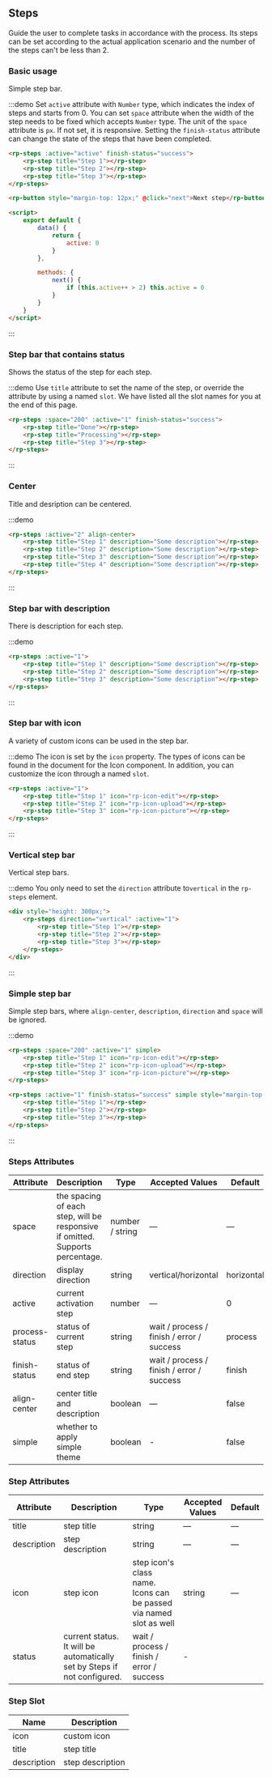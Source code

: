 ## Steps

Guide the user to complete tasks in accordance with the process. Its steps can be set according to the actual application scenario and the number of the steps can't be less than 2.

### Basic usage

Simple step bar.

:::demo Set `active` attribute with `Number` type, which indicates the index of steps and starts from 0. You can set `space` attribute when the width of the step needs to be fixed which accepts `Number` type. The unit of the `space` attribute is `px`. If not set, it is responsive. Setting the `finish-status` attribute can change the state of the steps that have been completed.

```html
<rp-steps :active="active" finish-status="success">
    <rp-step title="Step 1"></rp-step>
    <rp-step title="Step 2"></rp-step>
    <rp-step title="Step 3"></rp-step>
</rp-steps>

<rp-button style="margin-top: 12px;" @click="next">Next step</rp-button>

<script>
    export default {
        data() {
            return {
                active: 0
            }
        },

        methods: {
            next() {
                if (this.active++ > 2) this.active = 0
            }
        }
    }
</script>
```

:::

### Step bar that contains status

Shows the status of the step for each step.

:::demo Use `title` attribute to set the name of the step, or override the attribute by using a named `slot`. We have listed all the slot names for you at the end of this page.

```html
<rp-steps :space="200" :active="1" finish-status="success">
    <rp-step title="Done"></rp-step>
    <rp-step title="Processing"></rp-step>
    <rp-step title="Step 3"></rp-step>
</rp-steps>
```

:::

### Center

Title and desription can be centered.

:::demo

```html
<rp-steps :active="2" align-center>
    <rp-step title="Step 1" description="Some description"></rp-step>
    <rp-step title="Step 2" description="Some description"></rp-step>
    <rp-step title="Step 3" description="Some description"></rp-step>
    <rp-step title="Step 4" description="Some description"></rp-step>
</rp-steps>
```

:::

### Step bar with description

There is description for each step.

:::demo

```html
<rp-steps :active="1">
    <rp-step title="Step 1" description="Some description"></rp-step>
    <rp-step title="Step 2" description="Some description"></rp-step>
    <rp-step title="Step 3" description="Some description"></rp-step>
</rp-steps>
```

:::

### Step bar with icon

A variety of custom icons can be used in the step bar.

:::demo The icon is set by the `icon` property. The types of icons can be found in the document for the Icon component. In addition, you can customize the icon through a named `slot`.

```html
<rp-steps :active="1">
    <rp-step title="Step 1" icon="rp-icon-edit"></rp-step>
    <rp-step title="Step 2" icon="rp-icon-upload"></rp-step>
    <rp-step title="Step 3" icon="rp-icon-picture"></rp-step>
</rp-steps>
```

:::

### Vertical step bar

Vertical step bars.

:::demo You only need to set the `direction` attribute to`vertical` in the `rp-steps` element.

```html
<div style="height: 300px;">
    <rp-steps direction="vertical" :active="1">
        <rp-step title="Step 1"></rp-step>
        <rp-step title="Step 2"></rp-step>
        <rp-step title="Step 3"></rp-step>
    </rp-steps>
</div>
```

:::

### Simple step bar

Simple step bars, where `align-center`, `description`, `direction` and `space` will be ignored.

:::demo

```html
<rp-steps :space="200" :active="1" simple>
    <rp-step title="Step 1" icon="rp-icon-edit"></rp-step>
    <rp-step title="Step 2" icon="rp-icon-upload"></rp-step>
    <rp-step title="Step 3" icon="rp-icon-picture"></rp-step>
</rp-steps>

<rp-steps :active="1" finish-status="success" simple style="margin-top: 20px">
    <rp-step title="Step 1"></rp-step>
    <rp-step title="Step 2"></rp-step>
    <rp-step title="Step 3"></rp-step>
</rp-steps>
```

:::

### Steps Attributes

| Attribute      | Description                                                                   | Type            | Accepted Values                           | Default    |
| -------------- | ----------------------------------------------------------------------------- | --------------- | ----------------------------------------- | ---------- |
| space          | the spacing of each step, will be responsive if omitted. Supports percentage. | number / string | —                                         | —          |
| direction      | display direction                                                             | string          | vertical/horizontal                       | horizontal |
| active         | current activation step                                                       | number          | —                                         | 0          |
| process-status | status of current step                                                        | string          | wait / process / finish / error / success | process    |
| finish-status  | status of end step                                                            | string          | wait / process / finish / error / success | finish     |
| align-center   | center title and description                                                  | boolean         | —                                         | false      |
| simple         | whether to apply simple theme                                                 | boolean         | -                                         | false      |

### Step Attributes

| Attribute   | Description                                                              | Type                                                               | Accepted Values | Default |
| ----------- | ------------------------------------------------------------------------ | ------------------------------------------------------------------ | --------------- | ------- |
| title       | step title                                                               | string                                                             | —               | —       |
| description | step description                                                         | string                                                             | —               | —       |
| icon        | step icon                                                                | step icon's class name. Icons can be passed via named slot as well | string          | —       |
| status      | current status. It will be automatically set by Steps if not configured. | wait / process / finish / error / success                          | -               |

### Step Slot

| Name        | Description      |
| ----------- | ---------------- |
| icon        | custom icon      |
| title       | step title       |
| description | step description |
